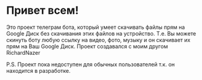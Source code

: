 # Привет всем!
Это проект телеграм бота, который умеет скачивать файлы прям на Google Диск без скачивания этих файлов на устройство. Т.е. Вы можете скинуть боту любую ссылку на видео, фото, музыку и он скачивает их прям на Ваш Google Диск. Проект создавался с моим другом RichardNazer

P.S. Проект пока недоступен для обычных пользователей т.к. он находится в разработке.
